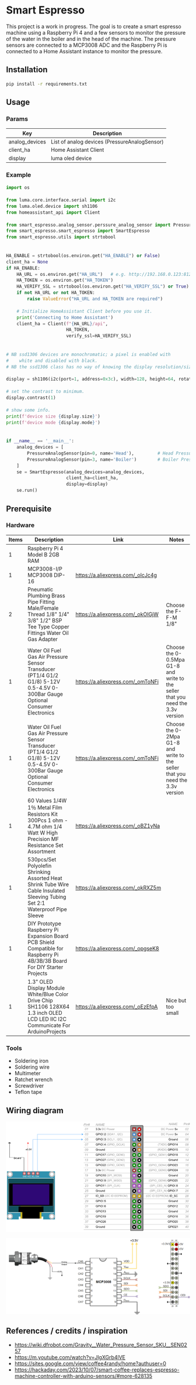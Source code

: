 # Smart Espresso
This project is a work in progress. 
The goal is to create a smart espresso machine using a Raspberry Pi 4 and a few sensors to monitor the pressure of the water in the boiler and in the head of the machine.
The pressure sensors are connected to a MCP3008 ADC and the Raspberry Pi is connected to a Home Assistant instance to monitor the pressure.


## Installation

```bash
pip install -r requirements.txt
```

## Usage

### Params
| Key            | Description                                   |
|----------------|-----------------------------------------------|
| analog_devices | List of analog devices (PressureAnalogSensor) | 
| client_ha      | Home Assistant Client                         |
| display        | luma oled device                              |


### Example

```python
import os

from luma.core.interface.serial import i2c
from luma.oled.device import sh1106
from homeassistant_api import Client

from smart_espresso.analog_sensor.perssure_analog_sensor import PressureAnalogSensor
from smart_espresso.smart_espresso import SmartEspresso
from smart_espresso.utils import strtobool


HA_ENABLE = strtobool(os.environ.get("HA_ENABLE") or False)
client_ha = None
if HA_ENABLE:
    HA_URL = os.environ.get("HA_URL")   # e.g. http://192.168.0.123:8123
    HA_TOKEN = os.environ.get("HA_TOKEN")
    HA_VERIFY_SSL = strtobool(os.environ.get("HA_VERIFY_SSL") or True)
    if not HA_URL or not HA_TOKEN:
        raise ValueError("HA_URL and HA_TOKEN are required")

    # Initialize HomeAssistant Client before you use it.
    print('Connecting to Home Assistant')
    client_ha = Client(f"{HA_URL}/api",
                       HA_TOKEN,
                       verify_ssl=HA_VERIFY_SSL)


# NB ssd1306 devices are monochromatic; a pixel is enabled with
#    white and disabled with black.
# NB the ssd1306 class has no way of knowing the display resolution/size.

display = sh1106(i2c(port=1, address=0x3c), width=128, height=64, rotate=0)

# set the contrast to minimum.
display.contrast(1)

# show some info.
print(f'device size {display.size}')
print(f'device mode {display.mode}')


if __name__ == '__main__':
    analog_devices = [
        PressureAnalogSensor(pin=0, name='Head'),         # Head Pressure
        PressureAnalogSensor(pin=3, name='Boiler')        # Boiler Pressure
    ]
    se = SmartEspresso(analog_devices=analog_devices, 
                       client_ha=client_ha, 
                       display=display)
    se.run()

```


## Prerequisite

### Hardware

| Items | Description                                                                                                                      | Link                              | Notes                                                                           |
|-------|----------------------------------------------------------------------------------------------------------------------------------|-----------------------------------|---------------------------------------------------------------------------------|
| 1     | Raspberry Pi 4 Model B 2GB RAM                                                                                                   |                                   |                                                                                 |
| 1     | MCP3008-I/P MCP3008 DIP-16                                                                                                       | https://a.aliexpress.com/_olcJc4g |                                                                                 |
| 2     | Pneumatic Plumbing Brass Pipe Fitting Male/Female Thread 1/8" 1/4" 3/8" 1/2" BSP Tee Type Copper Fittings Water Oil Gas Adapter  | https://a.aliexpress.com/_okOIGjW | Choose the F-F-M 1/8"                                                           |
| 1     | Water Oil Fuel Gas Air Pressure Sensor Transducer (PT1/4 G1/2 G1/8) 5-12V 0.5-4.5V 0-300Bar Gauge Optional Consumer Electronics  | https://a.aliexpress.com/_omToNFi | Choose the 0-0.5Mpa G1-8 and write to the seller that you need the 3.3v version |   
| 1     | Water Oil Fuel Gas Air Pressure Sensor Transducer (PT1/4 G1/2 G1/8) 5-12V 0.5-4.5V 0-300Bar Gauge Optional Consumer Electronics  | https://a.aliexpress.com/_omToNFi | Choose the 0-2Mpa G1-8 and write to the seller that you need the 3.3v version   |          
| 1     | 60 Values 1/4W 1％ Metal Film Resistors Kit 300Pcs 1 ohm - 4.7M ohm 1/4 Watt W High Precision MF Resistance Set Assortment        | https://a.aliexpress.com/_oBZ1yNa |                                                                                 |
| 1     | 530pcs/Set Polyolefin Shrinking Assorted Heat Shrink Tube Wire Cable Insulated Sleeving Tubing Set 2:1 Waterproof Pipe Sleeve    | https://a.aliexpress.com/_okRXZ5m |                                                                                 |
| 1     | DIY Prototype Raspberry Pi Expansion Board PCB Shield  Compatible for Raspberry Pi 4B/3B/3B  Board For DIY Starter Projects      | https://a.aliexpress.com/_opgseK8 |                                                                                 |
| 1     | 1.3" OLED Display Module White/Blue Color Drive Chip SH1106 128X64 1.3 inch OLED LCD LED IIC I2C Communicate For ArduinoProjects | https://a.aliexpress.com/_oEzEfpA | Nice but too small                                                              |


### Tools

* Soldering iron
* Soldering wire
* Multimeter
* Ratchet wrench
* Screwdriver
* Teflon tape

## Wiring diagram


![display](docs/img/display.png)


![analog](docs/img/analog.png)


## References / credits / inspiration
* https://wiki.dfrobot.com/Gravity__Water_Pressure_Sensor_SKU__SEN0257
* https://m.youtube.com/watch?v=JlgXGrb4lVE
* https://sites.google.com/view/coffee4randy/home?authuser=0
* https://hackaday.com/2023/10/07/smart-coffee-replaces-espresso-machine-controller-with-arduino-sensors/#more-628135